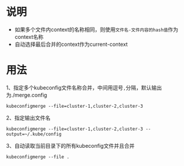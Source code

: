 # 说明
* 如果多个文件内context的名称相同，则使用`文件名-文件内容的hash值`作为context名称
* 自动选择最后合并的context作为current-context

# 用法
1、指定多个kubeconfig文件名称合并，中间用逗号`,`分隔，默认输出为./merge.config
```
kubeconfigmerge --file=cluster-1,cluster-2,cluster-3
```
2、指定输出文件名
```
kubeconfigmerge --file=cluster-1,cluster-2,cluster-3 --output=~/.kube/config
```
3、自动读取当前目录下的所有kubeconfig文件并且合并
```
kubeconfigmerge --file .
```